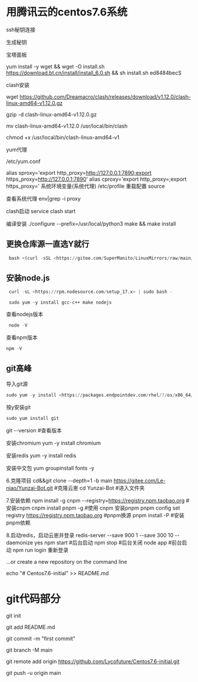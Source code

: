 # 用腾讯云的centos7.6系统

 ssh秘钥连接

 生成秘钥

 宝塔面板

 yum install -y wget && wget -O install.sh <https://download.bt.cn/install/install_6.0.sh> && sh install.sh ed8484becS

 clash安装

 wget <https://github.com/Dreamacro/clash/releases/download/v1.12.0/clash-linux-amd64-v1.12.0.gz>

 gzip -d clash-linux-amd64-v1.12.0.gz

 mv clash-linux-amd64-v1.12.0 /usr/local/bin/clash

 chmod +x /usr/local/bin/clash-linux-amd64-v1

 yum代理

 /etc/yum.conf

 alias sproxy='export http_proxy=<http://127.0.0.1:7890;export>  https_proxy=<http://127.0.0.1:7890>'
 alias cproxy='export http_proxy=;export https_proxy='
 系统环境变量(系统代理)
 /etc/profile
 重载配置
 source

 查看系统代理
 env|grep -i proxy

 clash启动
 service clash start

 编译安装
 ./configure --prefix=/usr/local/python3
 make && make install

## 更换仓库源一直选Y就行

```python
 bash <(curl -sSL <https://gitee.com/SuperManito/LinuxMirrors/raw/main/ChangeMirrors.sh>)
```

## 安装node.js

```python
 curl -sL <https://rpm.nodesource.com/setup_17.x> | sudo bash -
```

```pytho
 sudo yum -y install gcc-c++ make nodejs
```

查看nodejs版本

```python
 node -V 
```

查看npm版本

```python
npm -V 
```

## git高峰

导入git源

```python
sudo yum -y install <https://packages.endpointdev.com/rhel/7/os/x86_64/endpoint-repo.x86_64.rpm>
```

按y安装git

```python
sudo yum install git
``` 

git --version #查看版本

安装chromium
yum -y install chromium

安装redis
yum -y install redis

安装中文包
yum groupinstall fonts -y

6.克隆项目
cd&&git clone --depth=1 -b main <https://gitee.com/Le-niao/Yunzai-Bot.git>  #克隆云崽
cd Yunzai-Bot    #进入文件夹

7.安装依赖
npm install -g cnpm --registry=<https://registry.npm.taobao.org>  #安装cnpm
cnpm install pnpm -g  #使用 cnpm 安装pnpm
pnpm config set registry <https://registry.npm.taobao.org> #pnpm换源
pnpm install -P  #安装pnpm依赖

8.启动redis，启动云崽并登录
redis-server --save 900 1 --save 300 10 --daemonize yes
npm start  #后台启动
npm stop  #后台关闭
node app  #前台启动
npm run login  重新登录

…or create a new repository on the command line

echo "# Centos7.6-initial" >> README.md

# git代码部分

git init

git add README.md

git commit -m "first commit"

git branch -M main

git remote add origin https://github.com/Lycofuture/Centos7.6-initial.git

git push -u origin main
